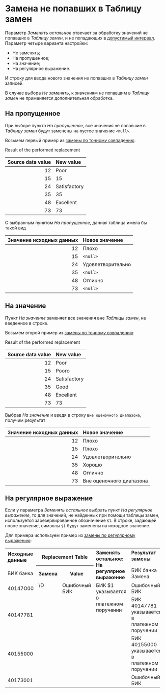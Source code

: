 # Замена не попавших в Таблицу замен

Параметр *Заменять остальное* отвечает за обработку значений не попавших в *Таблицу замен*, и не попадающих в [допустимый интервал](./exact-match.md#primenenie-dopustimogo-intervala). Параметр четыре варианта настройки:

* Не заменять;
* На пропущенное;
* На значение;
* На регулярное выражение.

И строку для ввода нового значения не попавших в *Таблицу замен* записей.

В случае выбора *Не заменять*, к значениям не попавшим в *Таблицу замен* не применяется дополнительная обработка.

## На пропущенное

При выборе пункта *На пропущенное*, все значения не попавшие в *Таблицу замен* будут заменены на пустое значение `<null>`.

Возьмем первый пример из [замены по точному совпадению](./exact-match.md):

Result of the performed replacement

|Source data value|New value|
|-:|:-|
|12|Poor|
|15|15|
|24|Satisfactory|
|35|35|
|48|Excellent|
|73|73|

С выбранным пунктом *На пропущенное*, данная таблица имела бы такой вид

|Значение исходных данных|Новое значение|
|-:|:-|
|12|Плохо|
|15|`<null>`|
|24|Удовлетворительно|
|35|`<null>`|
|48|Отлично|
|73|`<null>`|

## На значение

Пункт *На значение* заменяет все значения вне *Таблицы замен*, на введенное в строке.

Возьмем второй пример из [замены по точному совпадению](./exact-match.md#primenenie-dopustimogo-intervala):

Result of the performed replacement

|Source data value|New value|
|-:|:-|
|12|Poor|
|15|Poorо|
|24|Satisfactory|
|35|Good|
|48|Excellent|
|73|73|

Выбрав *На значение* и введя в строку `Вне оценочного диапазона`, получим результат

|Значение исходных данных|Новое значение|
|-:|:-|
|12|Плохо|
|15|Плохо|
|24|Удовлетворительно|
|35|Хорошо|
|48|Отлично|
|73|Вне оценочного диапазона|

## На регулярное выражение

Если у параметра *Заменять остальное* выбрать пункт *На регулярное выражение*, то для значений, не найденных при помощи таблицы замен, используется зарезервированное обозначение `$1`. В строке, задающей новое значение, символы `$1` будут заменены на исходное значение.

Для примера используем пример из [замены по регулярному выражению](./regexp-match.md):
<table>
 <tr><th align="left">Исходные данные</th><th colspan="2">Replacement Table</th><th rowspan="2" align="left" valign="top">Заменять остальное:</br>На регулярное выражение</th><th align="left" valign="top">Результат замены</th></tr>


<tr><td>БИК банка</td><th>Замена</th><th>Value</th><td>БИК банка Замена</td></tr>


<tr><td>40147О00</td><td rowspan="4" valign="top">\D</td><td Rowspan="4" valign="top">Ошибочный БИК</td><td rowspan="4" valign="top" align="left">БИК $1 указывается в платежном поручении</td><td align="left">Ошибочный БИК</td></tr>


<tr><td>40147781</td><td align="left">БИК 40147781 указывается в платежном поручении</td></tr>


<tr><td>40155000</td><td align="left">БИК 40155000 указывается в платежном поручении</td></tr>


<tr><td>4017З001</td><td align="left">Ошибочный БИК</td></tr>
</table>